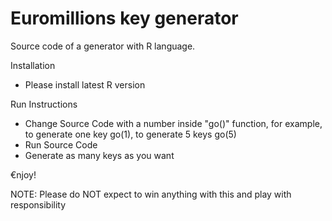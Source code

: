 # Euromillions key generator

Source code of a generator with R language.

Installation

- Please install latest R version

Run Instructions

- Change Source Code with a number inside "go()" function, for example, to generate one key go(1), to generate 5 keys go(5)
- Run Source Code
- Generate as many keys as you want
  
€njoy!

NOTE: Please do NOT expect to win anything with this and play with responsibility
